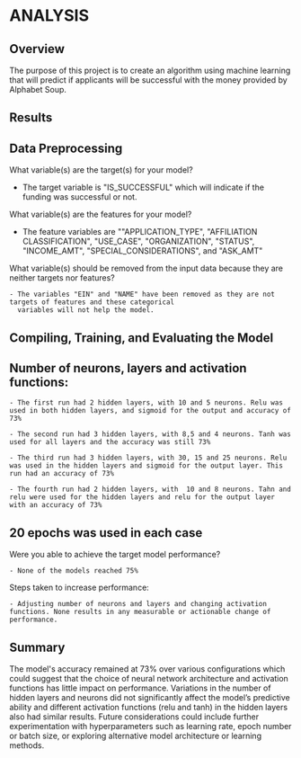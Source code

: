 # **ANALYSIS**


## **Overview**
  The purpose of this project is to create an algorithm using machine learning that will predict if applicants will be successful with the money provided by Alphabet Soup.
  
## **Results**
## **Data Preprocessing**

   What variable(s) are the target(s) for your model? 
  
  - The target variable is "IS_SUCCESSFUL" which will indicate if the funding was successful or not.
  
   What variable(s) are the features for your model?

   - The feature variables are ""APPLICATION_TYPE", "AFFILIATION CLASSIFICATION", "USE_CASE", "ORGANIZATION", "STATUS", "INCOME_AMT", "SPECIAL_CONSIDERATIONS", and "ASK_AMT"
  
  What variable(s) should be removed from the input data because they are neither targets nor features? 

    - The variables "EIN" and "NAME" have been removed as they are not targets of features and these categorical 
      variables will not help the model.

## **Compiling, Training, and Evaluating the Model**

  ## Number of neurons, layers and activation functions:
  
    - The first run had 2 hidden layers, with 10 and 5 neurons. Relu was used in both hidden layers, and sigmoid for the output and accuracy of 73%
  
    - The second run had 3 hidden layers, with 8,5 and 4 neurons. Tanh was used for all layers and the accuracy was still 73%
  
    - The third run had 3 hidden layers, with 30, 15 and 25 neurons. Relu was used in the hidden layers and sigmoid for the output layer. This run had an accuracy of 73%
  
    - The fourth run had 2 hidden layers, with  10 and 8 neurons. Tahn and relu were used for the hidden layers and relu for the output layer with an accuracy of 73%

 ## 20 epochs was used in each case
  
  Were you able to achieve the target model performance? 
  
    - None of the models reached 75%
    
  Steps taken to increase performance:
  
    - Adjusting number of neurons and layers and changing activation functions. None results in any measurable or actionable change of performance.
  
  
## **Summary**

The model's accuracy remained at 73% over various configurations which could suggest that the choice of neural network architecture and activation functions has little impact on performance. Variations in the number of hidden layers and neurons did not significantly affect the model’s predictive ability and different activation functions (relu and tanh) in the hidden layers also had similar results. Future considerations could include further experimentation with hyperparameters such as learning rate, epoch number or batch size, or exploring alternative model architecture or learning methods.
